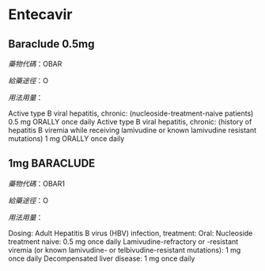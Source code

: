 # Entecavir

## Baraclude 0.5mg

_藥物代碼_：OBAR

_給藥途徑_：O

_用法用量_：

Active type B viral hepatitis, chronic: \(nucleoside-treatment-naive patients\) 0.5 mg ORALLY once daily Active type B viral hepatitis, chronic: \(history of hepatitis B viremia while receiving lamivudine or known lamivudine resistant mutations\) 1 mg ORALLY once daily

## 1mg BARACLUDE

_藥物代碼_：OBAR1

_給藥途徑_：O

_用法用量_：

Dosing: Adult Hepatitis B virus \(HBV\) infection, treatment: Oral: Nucleoside treatment naive: 0.5 mg once daily Lamivudine-refractory or -resistant viremia \(or known lamivudine- or telbivudine-resistant mutations\): 1 mg once daily Decompensated liver disease: 1 mg once daily

